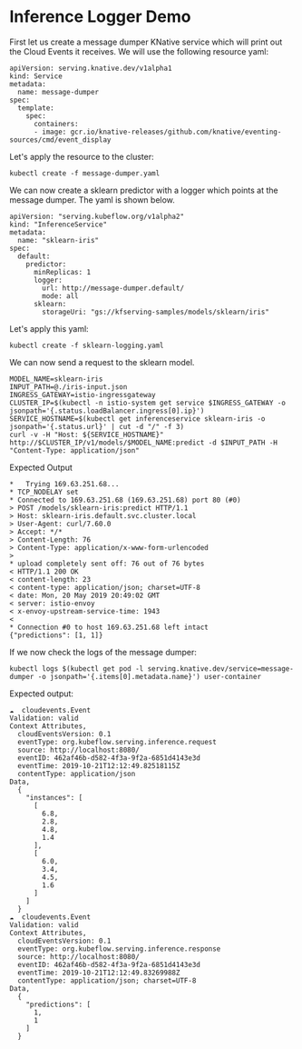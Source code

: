 # Inference Logger Demo

First let us create a message dumper KNative service which will print out the Cloud Events it receives.
We will use the following resource yaml:

```
apiVersion: serving.knative.dev/v1alpha1
kind: Service
metadata:
  name: message-dumper
spec:
  template:
    spec:
      containers:
      - image: gcr.io/knative-releases/github.com/knative/eventing-sources/cmd/event_display

```

Let's apply the resource to the cluster:

```
kubectl create -f message-dumper.yaml
```

We can now create a sklearn predictor with a logger which points at the message dumper. The yaml is shown below.

```
apiVersion: "serving.kubeflow.org/v1alpha2"
kind: "InferenceService"
metadata:
  name: "sklearn-iris"
spec:
  default:
    predictor:
      minReplicas: 1      
      logger:
        url: http://message-dumper.default/
        mode: all
      sklearn:
        storageUri: "gs://kfserving-samples/models/sklearn/iris"
```

Let's apply this yaml:

```
kubectl create -f sklearn-logging.yaml
```

We can now send a request to the sklearn model.

```
MODEL_NAME=sklearn-iris
INPUT_PATH=@./iris-input.json
INGRESS_GATEWAY=istio-ingressgateway
CLUSTER_IP=$(kubectl -n istio-system get service $INGRESS_GATEWAY -o jsonpath='{.status.loadBalancer.ingress[0].ip}')
SERVICE_HOSTNAME=$(kubectl get inferenceservice sklearn-iris -o jsonpath='{.status.url}' | cut -d "/" -f 3)
curl -v -H "Host: ${SERVICE_HOSTNAME}" http://$CLUSTER_IP/v1/models/$MODEL_NAME:predict -d $INPUT_PATH -H "Content-Type: application/json"
```

Expected Output

```
*   Trying 169.63.251.68...
* TCP_NODELAY set
* Connected to 169.63.251.68 (169.63.251.68) port 80 (#0)
> POST /models/sklearn-iris:predict HTTP/1.1
> Host: sklearn-iris.default.svc.cluster.local
> User-Agent: curl/7.60.0
> Accept: */*
> Content-Length: 76
> Content-Type: application/x-www-form-urlencoded
>
* upload completely sent off: 76 out of 76 bytes
< HTTP/1.1 200 OK
< content-length: 23
< content-type: application/json; charset=UTF-8
< date: Mon, 20 May 2019 20:49:02 GMT
< server: istio-envoy
< x-envoy-upstream-service-time: 1943
<
* Connection #0 to host 169.63.251.68 left intact
{"predictions": [1, 1]}
```

If we now check the logs of the message dumper:

```
kubectl logs $(kubectl get pod -l serving.knative.dev/service=message-dumper -o jsonpath='{.items[0].metadata.name}') user-container
```

Expected output:

```
☁️  cloudevents.Event
Validation: valid
Context Attributes,
  cloudEventsVersion: 0.1
  eventType: org.kubeflow.serving.inference.request
  source: http://localhost:8080/
  eventID: 462af46b-d582-4f3a-9f2a-6851d4143e3d
  eventTime: 2019-10-21T12:12:49.82518115Z
  contentType: application/json
Data,
  {
    "instances": [
      [
        6.8,
        2.8,
        4.8,
        1.4
      ],
      [
        6.0,
        3.4,
        4.5,
        1.6
      ]
    ]
  }
☁️  cloudevents.Event
Validation: valid
Context Attributes,
  cloudEventsVersion: 0.1
  eventType: org.kubeflow.serving.inference.response
  source: http://localhost:8080/
  eventID: 462af46b-d582-4f3a-9f2a-6851d4143e3d
  eventTime: 2019-10-21T12:12:49.83269988Z
  contentType: application/json; charset=UTF-8
Data,
  {
    "predictions": [
      1,
      1
    ]
  }
```
